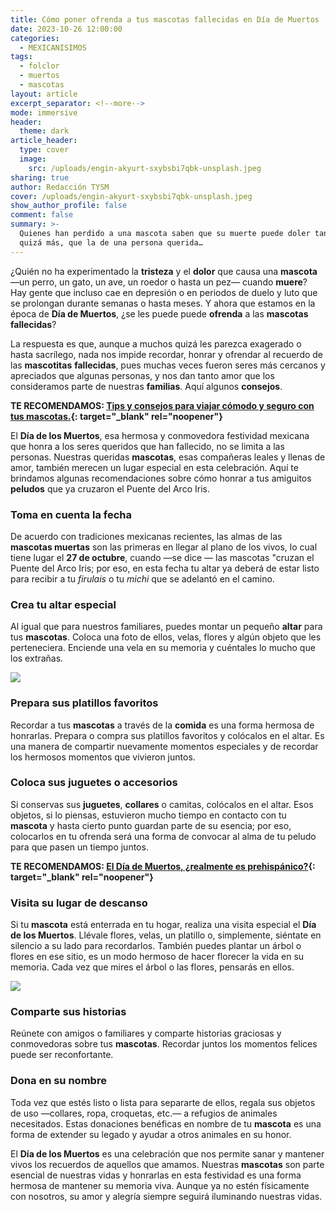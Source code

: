 ```yaml
---
title: Cómo poner ofrenda a tus mascotas fallecidas en Día de Muertos
date: 2023-10-26 12:00:00
categories:
  - MEXICANISIMOS
tags:
  - folclor
  - muertos
  - mascotas
layout: article
excerpt_separator: <!--more-->
mode: immersive
header:
  theme: dark
article_header:
  type: cover
  image:
    src: /uploads/engin-akyurt-sxybsbi7qbk-unsplash.jpeg
sharing: true
author: Redacción TYSM
cover: /uploads/engin-akyurt-sxybsbi7qbk-unsplash.jpeg
show_author_profile: false
comment: false
summary: >-
  Quienes han perdido a una mascota saben que su muerte puede doler tanto, o
  quizá más, que la de una persona querida…
---
```

¿Quién no ha experimentado la **tristeza** y el **dolor** que causa una **mascota** —un perro, un gato, un ave, un roedor o hasta un pez— cuando **muere**? Hay gente que incluso cae en depresión o en periodos de duelo y luto que se prolongan durante semanas o hasta meses. Y ahora que estamos en la época de **Día de Muertos**, ¿se les puede puede **ofrenda** a las **mascotas** **fallecidas**?

La respuesta es que, aunque a muchos quizá les parezca exagerado o hasta sacrílego, nada nos impide recordar, honrar y ofrendar al recuerdo de las **mascotitas** **fallecidas**, pues muchas veces fueron seres más cercanos y apreciados que algunas personas, y nos dan tanto amor que los consideramos parte de nuestras **familias**. Aquí algunos **consejos**.

**TE RECOMENDAMOS: [Tips y consejos para viajar cómodo y seguro con tus mascotas.](https://blog.tonoysumariachi.com/turismo/2022/09/20/tips-y-consejos-para-viajar-seguro-y-comodo-con-tus-mascotas.html){: target="_blank" rel="noopener"}**

El **Día de los Muertos**, esa hermosa y conmovedora festividad mexicana que honra a los seres queridos que han fallecido, no se limita a las personas. Nuestras queridas **mascotas**, esas compañeras leales y llenas de amor, también merecen un lugar especial en esta celebración. Aquí te brindamos algunas recomendaciones sobre cómo honrar a tus amiguitos **peludos** que ya cruzaron el Puente del Arco Iris.

### Toma en cuenta la fecha

De acuerdo con tradiciones mexicanas recientes, las almas de las **mascotas muertas** son las primeras en llegar al plano de los vivos, lo cual tiene lugar el&nbsp;**27 de octubre**, cuando —se dice — las mascotas "cruzan el Puente del Arco Iris; por eso, en esta fecha tu altar ya deberá de estar listo para recibir a tu *firulais* o tu *michi* que se adelantó en el camino.

### Crea tu altar especial

Al igual que para nuestros familiares, puedes montar un pequeño **altar** para tus **mascotas**. Coloca una foto de ellos, velas, flores y algún objeto que les perteneciera. Enciende una vela en su memoria y cuéntales lo mucho que los extrañas.

![](https://upload.wikimedia.org/wikipedia/commons/thumb/d/d0/Calavera_de_un_perro.jpg/1024px-Calavera_de_un_perro.jpg)

### Prepara sus platillos favoritos

Recordar a tus **mascotas** a través de la **comida** es una forma hermosa de honrarlas. Prepara o compra sus platillos favoritos y colócalos en el altar. Es una manera de compartir nuevamente momentos especiales y de recordar los hermosos momentos que vivieron juntos.

### Coloca sus juguetes o accesorios

Si conservas sus **juguetes**, **collares** o camitas, colócalos en el altar. Esos objetos, si lo piensas, estuvieron mucho tiempo en contacto con tu **mascota** y hasta cierto punto guardan parte de su esencia; por eso, colocarlos en tu ofrenda será una forma de convocar al alma de tu peludo para que pasen un tiempo juntos.

**TE RECOMENDAMOS: [El Día de Muertos, ¿realmente es prehispánico?](https://blog.tonoysumariachi.com/mexicanisimos/2022/10/11/el-dia-de-muertos-realmente-es-prehispanico.html){: target="_blank" rel="noopener"}**

### Visita su lugar de descanso

Si tu **mascota** está enterrada en tu hogar, realiza una visita especial el **Día de los Muertos**. Llévale flores, velas, un platillo o, simplemente, siéntate en silencio a su lado para recordarlos. También puedes plantar un árbol o flores en ese sitio, es un modo hermoso de hacer florecer la vida en su memoria. Cada vez que mires el árbol o las flores, pensarás en ellos.

![](https://upload.wikimedia.org/wikipedia/commons/thumb/5/57/Tierfriedhof_M%C3%BCnchen_Obermenzing_03.jpg/1024px-Tierfriedhof_M%C3%BCnchen_Obermenzing_03.jpg)

### Comparte sus historias

Reúnete con amigos o familiares y comparte historias graciosas y conmovedoras sobre tus **mascotas**. Recordar juntos los momentos felices puede ser reconfortante.

### Dona en su nombre

Toda vez que estés listo o lista para separarte de ellos, regala sus objetos de uso —collares, ropa, croquetas, etc.— a refugios de animales necesitados. Estas donaciones benéficas en nombre de tu **mascota** es una forma de extender su legado y ayudar a otros animales en su honor.

El **Día de los Muertos** es una celebración que nos permite sanar y mantener vivos los recuerdos de aquellos que amamos. Nuestras **mascotas** son parte esencial de nuestras vidas y honrarlas en esta festividad es una forma hermosa de mantener su memoria viva. Aunque ya no estén físicamente con nosotros, su amor y alegría siempre seguirá iluminando nuestras vidas.